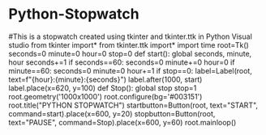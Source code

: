 # Python-Stopwatch
#This is a stopwatch created using tkinter and tkinter.ttk in Python Visual studio
from tkinter import*
from tkinter.ttk import*
import time
root=Tk()
seconds=0
minute=0
hour=0
stop=0
def start():
    global seconds, minute, hour
    seconds+=1
    if seconds==60:
        seconds=0
        minute+=0
        hour=0
    if minute==60:
        seconds=0
        minute=0
        hour+=1
    if stop==0:
        label=Label(root, text=f"{hour}:{minute}:{seconds}")
        label.after(1000, start)
        label.place(x=620, y=100)
def Stop():
    global stop
    stop=1
root.geometry('1000x1000')
root.configure(bg='#003151')
root.title("PYTHON STOPWATCH")
startbutton=Button(root, text="START", command=start).place(x=600, y=20)
stopbutton=Button(root, text="PAUSE", command=Stop).place(x=600, y=60)
root.mainloop()
